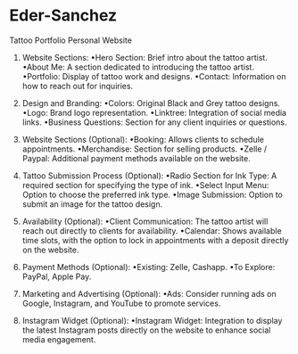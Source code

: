 # Eder-Sanchez

Tattoo Portfolio Personal Website

1. Website Sections:
    •Hero Section: Brief intro about the tattoo artist.
    •About Me: A section dedicated to introducing the tattoo artist.
    •Portfolio: Display of tattoo work and designs.
    •Contact: Information on how to reach out for inquiries.

2. Design and Branding:
    •Colors: Original Black and Grey tattoo designs.
    •Logo: Brand logo representation.
    •Linktree: Integration of social media links.
    •Business Questions: Section for any client inquiries or questions.

3. Website Sections (Optional):
    •Booking: Allows clients to schedule appointments.
    •Merchandise: Section for selling products.
    •Zelle / Paypal: Additional payment methods available on the website.

4. Tattoo Submission Process (Optional):
    •Radio Section for Ink Type: A required section for specifying the type of ink.
    •Select Input Menu: Option to choose the preferred ink type.
    •Image Submission: Option to submit an image for the tattoo design.

5. Availability (Optional):
    •Client Communication: The tattoo artist will reach out directly to clients for availability.
    •Calendar: Shows available time slots, with the option to lock in appointments with a deposit directly on the website.

6. Payment Methods (Optional):
    •Existing: Zelle, Cashapp.
    •To Explore: PayPal, Apple Pay.

7. Marketing and Advertising (Optional):
    •Ads: Consider running ads on Google, Instagram, and YouTube to promote services.

8. Instagram Widget (Optional):
    •Instagram Widget: Integration to display the latest Instagram posts directly on the website to enhance social media engagement.
